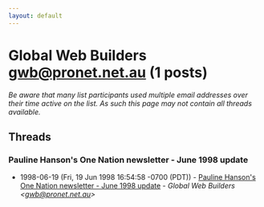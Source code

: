 ```yaml
---
layout: default
---
```


# Global Web Builders <gwb@pronet.net.au> (1 posts)

_Be aware that many list participants used multiple email addresses over their time active on the list. As such this page may not contain all threads available._

## Threads

### Pauline Hanson's One Nation newsletter - June 1998 update
+ 1998-06-19 (Fri, 19 Jun 1998 16:54:58 -0700 (PDT)) - [Pauline Hanson's One Nation newsletter - June 1998 update](/archive/1998/06/844678d94e4a000f29ce8d35f81173e97c546bb226e7b6d4692242cce3f1a1ea) - _Global Web Builders \<gwb@pronet.net.au\>_

